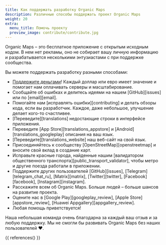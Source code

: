 ```yaml
---
title: Как поддержать разработку Organic Maps
description: Различные способы поддержать проект Organic Maps
weight: 20
extra:
  menu_title: Помочь проекту
  preview_image: contribute/contribute.jpg
---
```


Organic Maps – это бесплатное приложение с открытым исходным кодом. В нем нет рекламы, оно не собирает вашу личную информацию и разрабатывается несколькими энтузиастами с при поддержке сообщества.

Вы можете поддержать разработку разными способами:

- [Поддержите деньгами](@/donate/index.ru.md)! Каждый доллар или евро имеет значение и помогает нам оплачивать серверы и масштабирование.
- Сообщайте об ошибках и делитесь идеями на нашем [GitHub][issues]
  или по [email][email].
- Помогайте нам [исправлять ошибки][contributing]
  и делать обзоры кода, если вы разработчик. Каждое, даже небольшое, улучшение делает кого-то счастливее.
- [Переведите][translations]
  недостающие строки в интерфейсе приложения.
- Переведите [App Store][translations_appstore]
  и [Android][translations_googleplay]
  описания на ваш язык.
- [Переведите][translations_website] наш веб-сайт на свой язык.
- Присоединяйтесь к сообществу [OpenStreetMap][openstreetmap] и вносите свой вклад в создание карт.
- Исправьте красные города, найденные нашим [валидатором общественного транспорта][public_transport_validator], чтобы метро и другие поезда работали в приложении.
- Поддержите других пользователей [GitHub][issues],
  [Telegram][telegram_chat_ru],
  [Matrix][matrix],
  [Twitter][twitter], [Facebook][facebook],
  [Instagram][instagram].
- Расскажите всем об Organic Maps. Больше людей – больше шансов на развитие проекта.
- Оцените нас в [Google Play][googleplay_review],
  [Apple Store][appstore_review],
  [Huawei Appgallery][appgallery_review].
- Любая помощь приветствуется!

Наша небольшая команда очень благодарна за каждый ваш отзыв и за любую поддержку. Мы не смогли бы развивать Organic Maps без наших пользователей ❤️.

{{ references() }}

